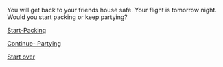 You will get back to your friends house safe. Your flight is tomorrow night. Would you start packing or keep partying?

[Start-Packing](../smart-choice.md)

[Continue- Partying](../wrong-choice.md)

[Start over](../README.md)